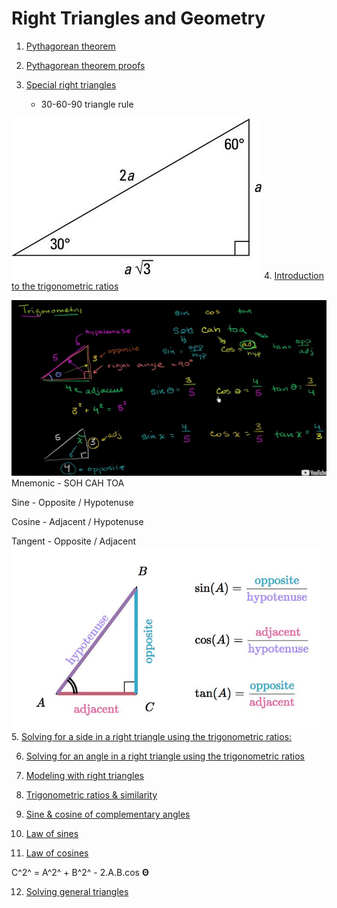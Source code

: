 # Right Triangles and Geometry

1. [Pythagorean theorem](https://www.khanacademy.org/math/geometry/hs-geo-trig#hs-geo-pyth-theorem)

2. [Pythagorean theorem proofs](https://www.khanacademy.org/math/geometry/hs-geo-trig#hs-geo-pythagorean-proofs)

3. [Special right triangles](https://www.khanacademy.org/math/geometry/hs-geo-trig#hs-geo-special-right-triangles)
    - 30-60-90 triangle rule

![image](../../media/Right-Triangles-and-Geometry-image1.jpg)
4. [Introduction to the trigonometric ratios](https://www.khanacademy.org/math/geometry/hs-geo-trig#hs-geo-trig-ratios-intro)

![image](../../media/Right-Triangles-and-Geometry-image2.jpg)
Mnemonic - SOH CAH TOA

Sine - Opposite / Hypotenuse

Cosine - Adjacent / Hypotenuse

Tangent - Opposite / Adjacent
![image](../../media/Right-Triangles-and-Geometry-image3.jpg)
5. [Solving for a side in a right triangle using the trigonometric ratios:](https://www.khanacademy.org/math/geometry/hs-geo-trig#hs-geo-solve-for-a-side)

6. [Solving for an angle in a right triangle using the trigonometric ratios](https://www.khanacademy.org/math/geometry/hs-geo-trig#hs-geo-solve-for-an-angle)

7. [Modeling with right triangles](https://www.khanacademy.org/math/geometry/hs-geo-trig#hs-geo-modeling-with-right-triangles)

8. [Trigonometric ratios & similarity](https://www.khanacademy.org/math/geometry/hs-geo-trig#hs-geo-trig-ratios-similarity)

9. [Sine & cosine of complementary angles](https://www.khanacademy.org/math/geometry/hs-geo-trig#hs-geo-complementary-angles)

10. [Law of sines](https://www.khanacademy.org/math/geometry/hs-geo-trig#hs-geo-law-of-sines)

11. [Law of cosines](https://www.khanacademy.org/math/geometry/hs-geo-trig#hs-geo-law-of-cosines)

C^2^ = A^2^ + B^2^ - 2.A.B.cos **Θ**

12. [Solving general triangles](https://www.khanacademy.org/math/geometry/hs-geo-trig#hs-geo-solving-general-triangles)

